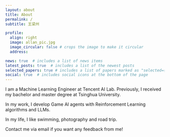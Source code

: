 ```yaml
---
layout: about
title: About
permalink: /
subtitle: 王梁州

profile:
  align: right
  image: allan_pic.jpg
  image_circular: false # crops the image to make it circular
  address: 

news: true  # includes a list of news items
latest_posts: true  # includes a list of the newest posts
selected_papers: true # includes a list of papers marked as "selected={true}"
social: true  # includes social icons at the bottom of the page
---
```

I am a Machine Learning Engineer at Tencent AI Lab. Previously, I received my bachelor and master degree at Tsinghua University.

In my work, I develop Game AI agents with Reinforcement Learning algorithms and LLMs.

In my life, I like swimming, photography and road trip.

Contact me via email if you want any feedback from me!
